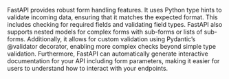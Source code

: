 FastAPI provides robust form handling features. It uses Python type hints to validate incoming data, ensuring that it matches the expected format. This includes checking for required fields and validating field types. FastAPI also supports nested models for complex forms with sub-forms or lists of sub-forms. Additionally, it allows for custom validation using Pydantic’s @validator decorator, enabling more complex checks beyond simple type validation. Furthermore, FastAPI can automatically generate interactive documentation for your API including form parameters, making it easier for users to understand how to interact with your endpoints.
